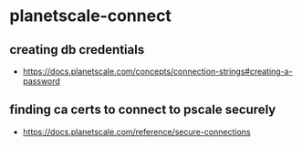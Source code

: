 # planetscale-connect


## creating db credentials
- https://docs.planetscale.com/concepts/connection-strings#creating-a-password

## finding ca certs to connect to pscale securely
- https://docs.planetscale.com/reference/secure-connections